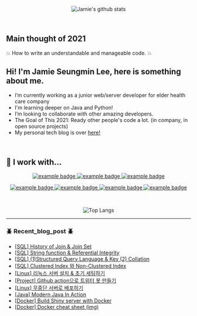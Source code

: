 <div align="center">
      
![Jamie's github stats](https://github-readme-stats.vercel.app/api?username=leeleelee3264&show_icons=true&hide_border=true&theme=radical) 
   
</div>

<br> 

## Main thought of 2021 
:boom: How to write an understandable and manageable code. :boom:

## Hi! I'm Jamie Seungmin Lee, here is something about me.

- I’m currently working as a junior web/server developer for elder health care company 
- I'm learning deeper on Java and Python! 
- I’m looking to collaborate with other amazing developers.
- The Goal of This 2021: Ready other people's code a lot. (in company, in open source projects)
- My personal tech blog is over [here!](https://leeleelee3264.github.io/)
<br>

## :wrench: I work with...
<p align="center">
   <a href="#">
    <img src="https://github.com/leeleelee3264/ColoredBadges/blob/master/svg/dev/languages/java.svg" alt="example badge" style="vertical-align:top margin:6px 4px">
  </a>  
   <a href="#">
    <img src="https://github.com/leeleelee3264/ColoredBadges/blob/master/svg/dev/languages/python.svg" alt="example badge" style="vertical-align:top margin:6px 4px">
  </a> 
   <a href="#">
    <img src="https://github.com/leeleelee3264/ColoredBadges/blob/master/svg/dev/languages/js.svg" alt="example badge" style="vertical-align:top margin:6px 4px">
  </a>  
</p>

<p align="center">
 <a href="#">
    <img src="https://github.com/leeleelee3264/ColoredBadges/blob/master/svg/dev/frameworks/nodejs_larger.svg" alt="example badge" style="vertical-align:top margin:6px 4px">
  </a>
   <a href="#">
    <img src="https://github.com/leeleelee3264/ColoredBadges/blob/master/svg/dev/services/aws.svg" alt="example badge" style="vertical-align:top margin:6px 4px">
  </a>
   <a href="#">
    <img src="https://github.com/leeleelee3264/ColoredBadges/blob/master/svg/dev/tools/docker.svg" alt="example badge" style="vertical-align:top margin:6px 4px">
  </a>
   <a href="#">
    <img src="https://github.com/leeleelee3264/ColoredBadges/blob/master/svg/dev/tools/jetbrains_intellij.svg" alt="example badge" style="vertical-align:top margin:6px 4px">
  </a>
</p>

<br>
<div align="center">
   
![Top Langs](https://github-readme-stats.vercel.app/api/top-langs/?username=leeleelee3264&layout=compact)  

</div>

---

### :beetle: Recent_blog_post :beetle: 
- [[SQL] History of Join & Join Set](https://leeleelee3264.github.io/backend/2021/07/14/mysql-history-of-join-and-join-set.html)
- [[SQL] String function & Referential Integrity](https://leeleelee3264.github.io/backend/2021/07/08/mysql-stringfunction-and-referential-integrity.html)
- [[SQL] (1)Structured Query Language & Key (2) Collation](https://leeleelee3264.github.io/backend/2021/06/30/mysql-sql-and-key-and-collation.html)
- [[SQL] Clustered Index 와 Non-Clustered Index](https://leeleelee3264.github.io/backend/2021/06/21/mysql-index.html)
- [[Linux] 리눅스 서버 설치 & 초기 세팅하기](https://leeleelee3264.github.io/backend/2021/04/16/linux-server-init-setting.html)
- [[Project] Github action으로 트위터 봇 만들기](https://leeleelee3264.github.io/backend/2021/04/16/twitterbot-with-git-action.html)
- [[Linux] 무중단 서버로 배포하기](https://leeleelee3264.github.io/backend/2021/03/15/blue-green-deploy.html)
- [[Java] Modern Java In Action](https://leeleelee3264.github.io/backend/2021/02/14/java-in-action-part1.html)
- [[Docker] Build Shiny server with Docker](https://leeleelee3264.github.io/backend/2021/01/30/build-server-with-docker.html)
- [[Docker] Docker cheat sheet (img)](https://leeleelee3264.github.io/backend/2021/01/30/docker-cheet-sheet.html)